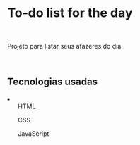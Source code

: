 <h1>To-do list for the day</h1>
<br>
<p>Projeto para listar seus afazeres do dia</p>
<div>
    <img>
</div>
<br>
<h2>Tecnologias usadas</h2>
<li>
    <ul>HTML</ul>
    <ul>CSS</ul>
    <ul>JavaScript</ul>
</li>
